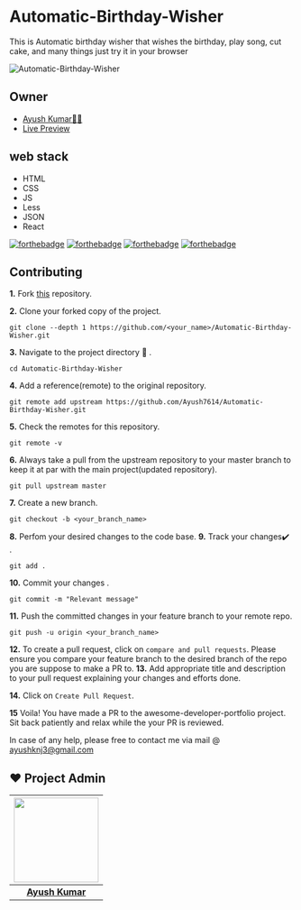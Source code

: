 # Automatic-Birthday-Wisher

This is Automatic birthday wisher that wishes the birthday, play song, cut cake, and many things just try it in your browser

![Automatic-Birthday-Wisher](https://socialify.git.ci/Ayush7614/Automatic-Birthday-Wisher/image?forks=1&issues=1&language=1&owner=1&pattern=Brick%20Wall&pulls=1&stargazers=1&theme=Dark)


## Owner

* [Ayush Kumar👨‍💻](https://github.com/Ayush7614)
* [Live Preview](https://ayush7614.github.io/Automatic-Birthday-Wisher/)

## web stack
- HTML
- CSS
- JS
- Less
- JSON
- React

[![forthebadge](https://forthebadge.com/images/badges/built-by-developers.svg)](https://forthebadge.com)
[![forthebadge](https://forthebadge.com/images/badges/built-with-love.svg)](https://forthebadge.com)
[![forthebadge](https://forthebadge.com/images/badges/built-with-swag.svg)](https://forthebadge.com)
[![forthebadge](https://forthebadge.com/images/badges/made-with-javascript.svg)](https://forthebadge.com)


## Contributing

**1.**  Fork [this](https://github.com/Ayush7614/Automatic-Birthday-Wisher.git) repository.

**2.**  Clone your forked copy of the project.

```
git clone --depth 1 https://github.com/<your_name>/Automatic-Birthday-Wisher.git
```

**3.** Navigate to the project directory :file_folder: .

```
cd Automatic-Birthday-Wisher

```

**4.** Add a reference(remote) to the original repository.

```
git remote add upstream https://github.com/Ayush7614/Automatic-Birthday-Wisher.git
```

**5.** Check the remotes for this repository.
```
git remote -v
```

**6.** Always take a pull from the upstream repository to your master branch to keep it at par with the main project(updated repository).

```
git pull upstream master
```

**7.** Create a new branch.

```
git checkout -b <your_branch_name>
```

**8.** Perfom your desired changes to the code base.
**9.** Track your changes:heavy_check_mark: .

```
git add . 
```

**10.** Commit your changes .

```
git commit -m "Relevant message"
```

**11.** Push the committed changes in your feature branch to your remote repo.
```
git push -u origin <your_branch_name>
```

**12.** To create a pull request, click on `compare and pull requests`. Please ensure you compare your feature branch to the desired branch of the repo you are suppose to make a PR to.
**13.** Add appropriate title and description to your pull request explaining your changes and efforts done.


**14.** Click on `Create Pull Request`.


**15** Voila! You have made a PR to the awesome-developer-portfolio project. Sit back patiently and relax while the your PR is reviewed. 

 In case of any help, please free to contact me via mail @ ayushknj3@gmail.com
 
## ❤️ Project Admin

|                                     <a href="https://github.com/Ayush7614"><img src="https://avatars.githubusercontent.com/u/67006255?s=400&u=c0e16c3bba31328a028cfcca4b1fa7599509f905&v=4" width=150px height=150px /></a>                                      |
| :-----------------------------------------------------------------------------------------------------------------------------------------------------------------------------------------------------------------------------------------------------------------: |
|                                                                                      **[Ayush Kumar](https://www.linkedin.com/in/ayush-kumar-%F0%9F%87%AE%F0%9F%87%B3-984443191/)**                                                                                    |



